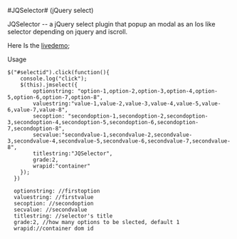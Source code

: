 #JQSelector# (jQuery select)
  
  JQSelector -- a jQuery select plugin that popup an modal as an Ios like selector depending on jquery and iscroll.
    
  Here Is the [livedemo](http://codepen.io/fomenyesu/pen/jbPLzd);

Usage

    $("#selectid").click(function(){
        console.log("click");
        $(this).jmselect({
            optionstring: "option-1,option-2,option-3,option-4,option-5,option-6,option-7,option-8",
            valuestring:"value-1,value-2,value-3,value-4,value-5,value-6,value-7,value-8",
            secoption: "secondoption-1,secondoption-2,secondoption-3,secondoption-4,secondoption-5,secondoption-6,secondoption-7,secondoption-8",
            secvalue:"secondvalue-1,secondvalue-2,secondvalue-3,secondvalue-4,secondvalue-5,secondvalue-6,secondvalue-7,secondvalue-8",
            titlestring:"JQSelector",
            grade:2,
            wrapid:"container"
        });
      })
      
      optionstring: //firstoption
      valuestring: //firstvalue
      secoption: //secondoption 
      secvalue: //secondvalue
      titlestring: //selector's title
      grade:2, //how many options to be slected, default 1 
      wrapid://container dom id
      
